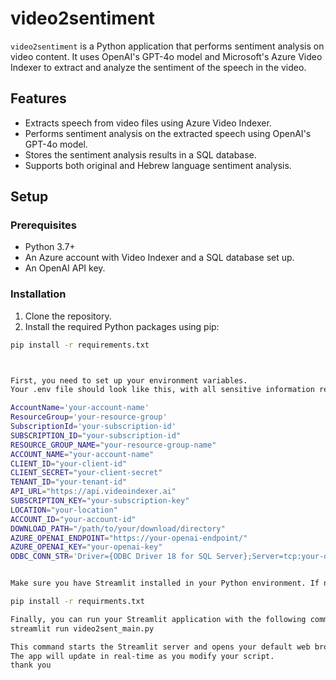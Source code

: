 # video2sentiment

`video2sentiment` is a Python application that performs sentiment analysis on video content. It uses OpenAI's GPT-4o model and Microsoft's Azure Video Indexer to extract and analyze the sentiment of the speech in the video.

## Features

- Extracts speech from video files using Azure Video Indexer.
- Performs sentiment analysis on the extracted speech using OpenAI's GPT-4o model.
- Stores the sentiment analysis results in a SQL database.
- Supports both original and Hebrew language sentiment analysis.

## Setup

### Prerequisites

- Python 3.7+
- An Azure account with Video Indexer and a SQL database set up.
- An OpenAI API key.

### Installation

1. Clone the repository.
2. Install the required Python packages using pip:

```bash
pip install -r requirements.txt



First, you need to set up your environment variables. 
Your .env file should look like this, with all sensitive information replaced by placeholders:

AccountName='your-account-name'
ResourceGroup='your-resource-group'
SubscriptionId='your-subscription-id'
SUBSCRIPTION_ID="your-subscription-id"
RESOURCE_GROUP_NAME="your-resource-group-name"
ACCOUNT_NAME="your-account-name"
CLIENT_ID="your-client-id"
CLIENT_SECRET="your-client-secret"
TENANT_ID="your-tenant-id"
API_URL="https://api.videoindexer.ai"
SUBSCRIPTION_KEY="your-subscription-key"
LOCATION="your-location"
ACCOUNT_ID="your-account-id"
DOWNLOAD_PATH="/path/to/your/download/directory"
AZURE_OPENAI_ENDPOINT="https://your-openai-endpoint/"
AZURE_OPENAI_KEY="your-openai-key"
ODBC_CONN_STR='Driver={ODBC Driver 18 for SQL Server};Server=tcp:your-database-server,1433;Database=your-database;Uid=your-username;Pwd={your-password};Encrypt=yes;TrustServerCertificate=no;Connection Timeout=30;'


Make sure you have Streamlit installed in your Python environment. If not, you can install it using pip:

pip install -r requirments.txt

Finally, you can run your Streamlit application with the following command:
streamlit run video2sent_main.py

This command starts the Streamlit server and opens your default web browser to the app. 
The app will update in real-time as you modify your script.
thank you